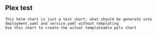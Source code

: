 ## Plex test

    This helm chart is just a test chart: what should be generate into deployment.yaml and service.yaml without templating
    Use this chart to create the actual templateable pelx chart